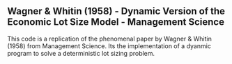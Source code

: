 ## Wagner & Whitin (1958) - Dynamic Version of the Economic Lot Size Model - Management Science
This code is a replication of the phenomenal paper by Wagner & Whitin (1958) from Management Science. Its the implementation of a dyanmic program to solve a deterministic lot sizing problem.


